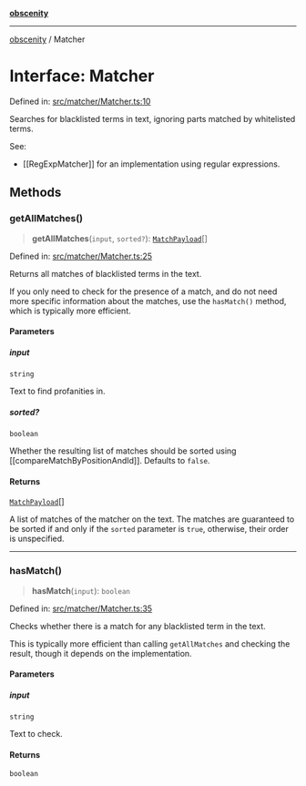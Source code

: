 [**obscenity**](../README.md)

***

[obscenity](../README.md) / Matcher

# Interface: Matcher

Defined in: [src/matcher/Matcher.ts:10](https://github.com/jo3-l/obscenity/blob/907e5d7d34bb29e7d66f262535368ae2d124a8eb/src/matcher/Matcher.ts#L10)

Searches for blacklisted terms in text, ignoring parts matched by whitelisted
terms.

See:
- [[RegExpMatcher]] for an implementation using regular expressions.

## Methods

### getAllMatches()

> **getAllMatches**(`input`, `sorted?`): [`MatchPayload`](MatchPayload.md)[]

Defined in: [src/matcher/Matcher.ts:25](https://github.com/jo3-l/obscenity/blob/907e5d7d34bb29e7d66f262535368ae2d124a8eb/src/matcher/Matcher.ts#L25)

Returns all matches of blacklisted terms in the text.

If you only need to check for the presence of a match, and do not need
more specific information about the matches, use the `hasMatch()` method,
which is typically more efficient.

#### Parameters

##### input

`string`

Text to find profanities in.

##### sorted?

`boolean`

Whether the resulting list of matches should be sorted
using [[compareMatchByPositionAndId]]. Defaults to `false`.

#### Returns

[`MatchPayload`](MatchPayload.md)[]

A list of matches of the matcher on the text. The matches are
guaranteed to be sorted if and only if the `sorted` parameter is `true`,
otherwise, their order is unspecified.

***

### hasMatch()

> **hasMatch**(`input`): `boolean`

Defined in: [src/matcher/Matcher.ts:35](https://github.com/jo3-l/obscenity/blob/907e5d7d34bb29e7d66f262535368ae2d124a8eb/src/matcher/Matcher.ts#L35)

Checks whether there is a match for any blacklisted term in the text.

This is typically more efficient than calling `getAllMatches` and
checking the result, though it depends on the implementation.

#### Parameters

##### input

`string`

Text to check.

#### Returns

`boolean`
